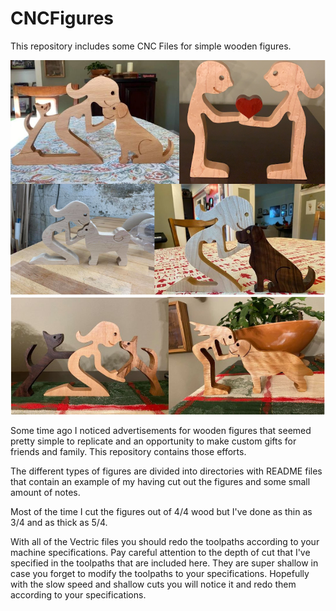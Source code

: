 # CNCFigures


This repository includes some CNC Files for simple wooden figures.

![Example cuts](Example_1.png)
![Example cuts](Example_2.png)

Some time ago I noticed advertisements for wooden figures that seemed pretty simple to replicate and an opportunity to make custom gifts for friends and family.  This repository contains those efforts.  

The different types of figures are divided into directories with README files that contain an example of my having cut out the figures and some small amount of notes.  

Most of the time I cut the figures out of 4/4 wood but I've done as thin as 3/4 and as thick as 5/4. 

With all of the Vectric files you should redo the toolpaths according to your machine specifications.  Pay careful attention to the depth of cut that I've specified in the toolpaths that are included here.  They are super shallow in case you forget to modify the toolpaths to your specifications.  Hopefully with the slow speed and shallow cuts you will notice it and redo them according to your specifications.

